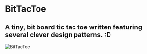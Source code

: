 # BitTacToe
## A tiny, bit board tic tac toe written featuring several clever design patterns. :D
![BitTacToe](art/BitTacToe.gif)
